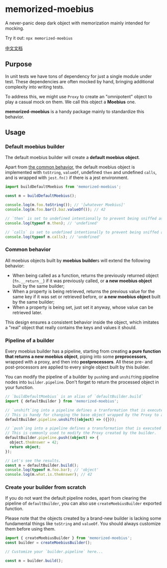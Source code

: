 # memorized-moebius

A never-panic deep dark object with memorization mainly intended for mocking.

Try it out: `npx memorized-moebius`

[中文文档](https://github.com/rikumi/memorized-moebius/blob/main/README.cn.md)

## Purpose

In unit tests we have tons of dependency for just a single module under test. These dependencies are often mocked by hand, bringing additional complexity into writing tests.

To address this, we might use `Proxy` to create an "omnipotent" object to play a casual mock on them. We call this object a **Moebius** one.

**memorized-moebius** is a handy package mainly to standardize this behavior.

## Usage

### Default moebius builder

The default moebius builder will create a **default moebius object**.

Apart from [the common behavior](#common-behavior), the default moebius object is implemented with `toString`, `valueOf`, undefined `then` and undefined `calls`, and is wrapped with `jest.fn()` if there is a jest environment.

```ts
import buildDefaultMoebius from 'memorized-moebius';

const m = buildDefaultMoebius();

console.log(m.foo.toString()); // '[whatever Moebius]'
console.log(m.foo.bar().baz.valueOf()); // 42

// `then` is set to undefined intentionally to prevent being sniffed as a duck-type Promise.
console.log(typeof m.then); // 'undefined'

// `calls` is set to undefined intentionally to prevent being sniffed as a duck-type jest spy.
console.log(typeof m.calls); // 'undefined'
```

### Common behavior

All moebius objects built by **moebius builder**s will extend the following behavior:

- When being called as a function, returns the previously returned object (`fn.__return__`) if it was previously called, or **a new moebius object** built by the same builder;
- When a property is being retrieved, returns the previous value for the same key if it was set or retrieved before, or **a new moebius object** built by the same builder;
- When a property is being set, just set it anyway, whose value can be retrieved later.

This design ensures a consistent behavior inside the object, which imitates a "real" object that really contains the keys and values it should.

### Pipeline of a builder

Every moebius builder has a pipeline, starting from creating **a pure function that returns a new moebius object**, piping into some **preprocessors**, wrapped with a proxy, and then into **postprocessors**. All these pre- and post-processors are applied to every single object built by this builder.

You can modify the pipeline of a builder by `push`ing and `unshift`ing pipeline nodes into `builder.pipeline`. Don't forget to return the processed object in your function.

```ts
// `buildDefaultMoebius` is an alias of `defaultBuilder.build`
import { defaultBuilder } from 'memorized-moebius';

// `unshift`ing into a pipeline defines a tranformation that is executed before `new Proxy()`.
// This is handy for changing the base object wrapped by the Proxy to another thing instead of a pure function.
defaultBuilder.pipeline.unshift((object) => ({}));

// `push`ing into a pipeline defines a transformation that is executed after `new Proxy()`.
// This is commonly used to modify the Proxy created by the builder.
defaultBuilder.pipeline.push((object) => {
  object.theAnswer = 42;
  return object;
});

// Let's see the results.
const m = defaultBuilder.build();
console.log(typeof m.foo.bar); // 'object'
console.log(m.what.is.theAnswer); // 42
```

### Create your builder from scratch

If you do not want the default pipeline nodes, apart from clearing the pipeline of `defaultBuilder`, you can also use `createMoebiusBuilder` exported function.

Please note that the objects created by a brand-new builder is lacking some fundamental things like `toString` and `valueOf`. You should always customize them before using them.

```ts
import { createMoebiusBuilder } from 'memorized-moebius';
const builder = createMoebiusBuilder();

// Customize your `builder.pipeline` here...

const m = builder.build();
```
